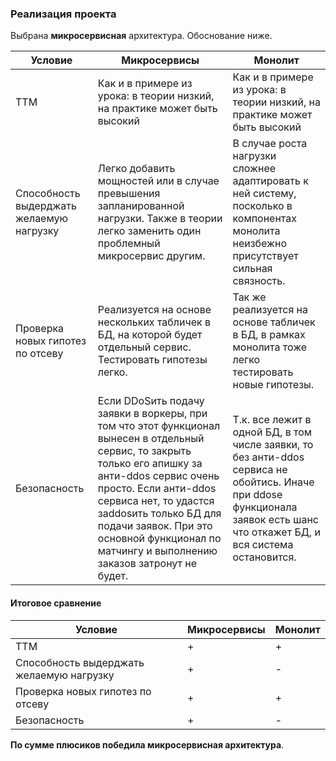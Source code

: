 ### Реализация проекта

Выбрана **микросервисная** архитектура. Обоснование ниже.

| Условие | Микросервисы                                                              | Монолит                                                                                                                                                                      |
|---------|---------------------------------------------------------------------------|------------------------------------------------------------------------------------------------------------------------------------------------------------------------------|
| TTM     | Как и в примере из урока: в теории низкий, на практике может быть высокий | Как и в примере из урока: в теории низкий, на практике может быть высокий                                                                                                    |
| Способность выдерджать желаемую нагрузку| Легко добавить мощностей или в случае превышения запланированной нагрузки. Также в теории легко заменить один проблемный микросервис другим. | В случае роста нагрузки сложнее адаптировать к ней систему, посколько в компонентах монолита неизбежно присутствует сильная связность.                                       |
| Проверка новых гипотез по отсеву | Реализуется на основе нескольких табличек в БД, на которой будет отдельный сервис. Тестировать гипотезы легко. | Так же реализуется на основе табличек в БД, в рамках монолита тоже легко тестировать новые гипотезы.                                                                         |
| Безопасность | Если DDoSить подачу заявки в воркеры, при том что этот функционал вынесен в отдельный сервис, то закрыть только его апишку за анти-ddos сервис очень просто. Если анти-ddos сервиса нет, то удастся заddosить только БД для подачи заявок. При это основной функционал по матчингу и выполнению заказов затронут не будет. | Т.к. все лежит в одной БД, в том числе заявки, то без анти-ddos сервиса не обойтись. Иначе при ddosе функционала заявок есть шанс что откажет БД, и вся система остановится. |

#### Итоговое сравнение
| Условие                                  | Микросервисы | Монолит |
|------------------------------------------|--------------|---------|
| TTM                                      | +            | +       |
| Способность выдерджать желаемую нагрузку | +            | -       |
| Проверка новых гипотез по отсеву         | +            | +       |
| Безопасность                             | +            | -       |

**По сумме плюсиков победила микросервисная архитектура**.
